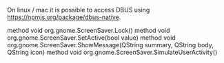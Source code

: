 On linux / mac it is possible to access DBUS using https://npmjs.org/package/dbus-native.

method void org.gnome.ScreenSaver.Lock()
method void org.gnome.ScreenSaver.SetActive(bool value)
method void org.gnome.ScreenSaver.ShowMessage(QString summary, QString body, QString icon)
method void org.gnome.ScreenSaver.SimulateUserActivity()


